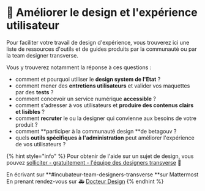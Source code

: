 # 💎 Améliorer le design et l'expérience utilisateur

Pour faciliter votre travail de design d'expérience, vous trouverez ici une liste de ressources d'outils et de guides produits par la communauté ou par la team designer transverse.&#x20;

Vous y trouverez notamment la réponse à ces questions : &#x20;

* comment et pourquoi utiliser le **design system de l'Etat** ?
* comment mener des **entretiens utilisateurs** et valider vos maquettes par des **tests** ?&#x20;
* comment concevoir un service numérique **accessible** ?
* comment s'adresser à vos utilisateurs et **produire des contenus clairs et lisibles** ?
* comment **recruter** le ou la designer qui convienne aux besoins de votre produit ?
* comment **participer à la communauté design **de betagouv ?
* quels **outils spécifiques à l'administration** peut améliorer l'expérience de vos utilisateurs ?

{% hint style="info" %}
Pour obtenir de l'aide sur un sujet de design, vous pouvez [solliciter - gratuitement - l'équipe des designers transverse](../je-sollicite-de-laide-transverse/design-ux.md) 👋

En écrivant sur **#incubateur-team-designers-transverse **sur Mattermost\
En prenant rendez-vous sur 🚑 [Docteur Design](https://airtable.com/shrPuyfNR9ggNsEaQ)
{% endhint %}
